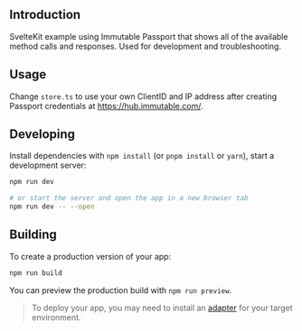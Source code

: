 ## Introduction
SvelteKit example using Immutable Passport that shows all of the available method calls and responses. Used for development and troubleshooting.

## Usage
Change `store.ts` to use your own ClientID and IP address after creating Passport credentials at https://hub.immutable.com/.

## Developing

Install dependencies with `npm install` (or `pnpm install` or `yarn`), start a development server:

```bash
npm run dev

# or start the server and open the app in a new browser tab
npm run dev -- --open
```

## Building

To create a production version of your app:

```bash
npm run build
```

You can preview the production build with `npm run preview`.

> To deploy your app, you may need to install an [adapter](https://kit.svelte.dev/docs/adapters) for your target environment.
